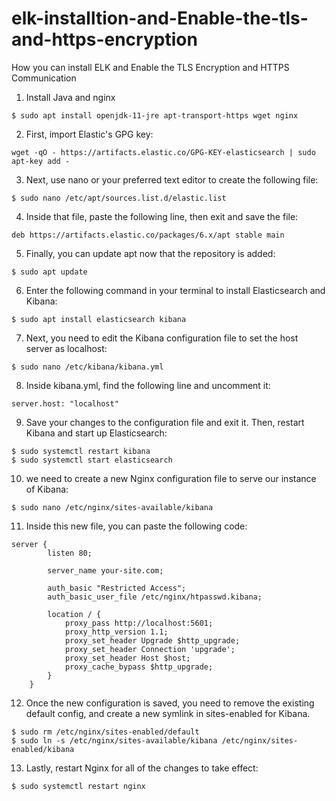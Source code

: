 # elk-installtion-and-Enable-the-tls-and-https-encryption
How you can install ELK and Enable the TLS Encryption and HTTPS Communication

1) Install Java and nginx
```
$ sudo apt install openjdk-11-jre apt-transport-https wget nginx
```
2) First, import Elastic's GPG key:
```
wget -qO - https://artifacts.elastic.co/GPG-KEY-elasticsearch | sudo apt-key add -
```
3) Next, use nano or your preferred text editor to create the following file:
```
$ sudo nano /etc/apt/sources.list.d/elastic.list
```
4) Inside that file, paste the following line, then exit and save the file:
```
deb https://artifacts.elastic.co/packages/6.x/apt stable main
```
5) Finally, you can update apt now that the repository is added:
```
$ sudo apt update
```
6) Enter the following command in your terminal to install Elasticsearch and Kibana:
```
$ sudo apt install elasticsearch kibana
```
7) Next, you need to edit the Kibana configuration file to set the host server as localhost:
```
$ sudo nano /etc/kibana/kibana.yml
```
8) Inside kibana.yml, find the following line and uncomment it:
```
server.host: "localhost"
```
9) Save your changes to the configuration file and exit it. Then, restart Kibana and start up Elasticsearch:
```
$ sudo systemctl restart kibana
$ sudo systemctl start elasticsearch
```
10) we need to create a new Nginx configuration file to serve our instance of Kibana:
```
$ sudo nano /etc/nginx/sites-available/kibana
```
11) Inside this new file, you can paste the following code:
```
server {
        listen 80;

        server_name your-site.com;

        auth_basic "Restricted Access";
        auth_basic_user_file /etc/nginx/htpasswd.kibana;

        location / {
            proxy_pass http://localhost:5601;
            proxy_http_version 1.1;
            proxy_set_header Upgrade $http_upgrade;
            proxy_set_header Connection 'upgrade';
            proxy_set_header Host $host;
            proxy_cache_bypass $http_upgrade;        
        }
    }
```
12) Once the new configuration is saved, you need to remove the existing default config, and create a new symlink in sites-enabled for Kibana.
```
$ sudo rm /etc/nginx/sites-enabled/default
$ sudo ln -s /etc/nginx/sites-available/kibana /etc/nginx/sites-enabled/kibana
```
13) Lastly, restart Nginx for all of the changes to take effect:
```
$ sudo systemctl restart nginx
```

